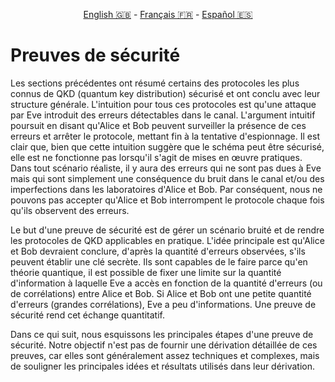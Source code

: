 <p style="text-align: center;">
    <a id="linken" href="../../../../en/content/index.html">English &#x1F1EC;&#x1F1E7;</a> - 
    <a id="linkfr" href="../../../../fr/content/index.html">Français &#x1F1EB;&#x1F1F7;</a> - 
    <a id="linkes" href="../../../../es/content/index.html">Español &#x1F1EA;&#x1F1F8;</a>
</p>
<script>
    currentPage = window.location.href;
    beforeLang = currentPage.slice(0, currentPage.indexOf("content") - 3);
    afterLang = currentPage.slice(currentPage.indexOf("content"));
    document.getElementById("linken").href = beforeLang + "en/" + afterLang;
    document.getElementById("linkfr").href = beforeLang + "fr/" + afterLang;
    document.getElementById("linkes").href = beforeLang + "es/" + afterLang;
</script>



# Preuves de sécurité

Les sections précédentes ont résumé certains des protocoles les plus connus de QKD (quantum key distribution) sécurisé et ont conclu avec leur structure générale. L'intuition pour tous ces protocoles est qu'une attaque par Eve introduit des erreurs détectables dans le canal. L'argument intuitif poursuit en disant qu'Alice et Bob peuvent surveiller la présence de ces erreurs et arrêter le protocole, mettant fin à la tentative d'espionnage. Il est clair que, bien que cette intuition suggère que le schéma peut être sécurisé, elle est ne fonctionne pas lorsqu'il s'agit de mises en œuvre pratiques. Dans tout scénario réaliste, il y aura des erreurs qui ne sont pas dues à Eve mais qui sont simplement une conséquence du bruit dans le canal et/ou des imperfections dans les laboratoires d'Alice et Bob. Par conséquent, nous ne pouvons pas accepter qu'Alice et Bob interrompent le protocole chaque fois qu'ils observent des erreurs.

Le but d'une preuve de sécurité est de gérer un scénario bruité et de rendre les protocoles de QKD applicables en pratique. L'idée principale est qu'Alice et Bob devraient conclure, d'après la quantité d'erreurs observées, s'ils peuvent établir une clé secrète. Ils sont capables de le faire parce qu'en théorie quantique, il est possible de fixer une limite sur la quantité d'information à laquelle Eve a accès en fonction de la quantité d'erreurs (ou de corrélations) entre Alice et Bob. Si Alice et Bob ont une petite quantité d'erreurs (grandes corrélations), Eve a peu d'informations. Une preuve de sécurité rend cet échange quantitatif.

Dans ce qui suit, nous esquissons les principales étapes d'une preuve de sécurité. Notre objectif n'est pas de fournir une dérivation détaillée de ces preuves, car elles sont généralement assez techniques et complexes, mais de souligner les principales idées et résultats utilisés dans leur dérivation.



